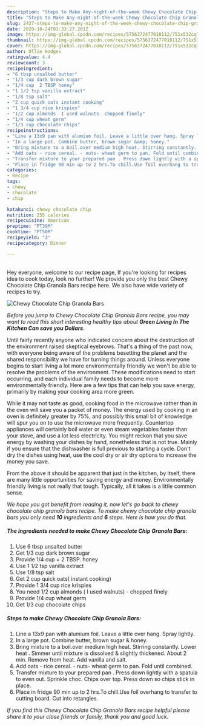 ```yaml
---
description: "Steps to Make Any-night-of-the-week Chewy Chocolate Chip Granola Bars"
title: "Steps to Make Any-night-of-the-week Chewy Chocolate Chip Granola Bars"
slug: 2437-steps-to-make-any-night-of-the-week-chewy-chocolate-chip-granola-bars
date: 2020-10-24T01:33:27.201Z
image: https://img-global.cpcdn.com/recipes/5756372477018112/751x532cq70/chewy-chocolate-chip-granola-bars-recipe-main-photo.jpg
thumbnail: https://img-global.cpcdn.com/recipes/5756372477018112/751x532cq70/chewy-chocolate-chip-granola-bars-recipe-main-photo.jpg
cover: https://img-global.cpcdn.com/recipes/5756372477018112/751x532cq70/chewy-chocolate-chip-granola-bars-recipe-main-photo.jpg
author: Ollie Hodges
ratingvalue: 4.4
reviewcount: 3
recipeingredient:
- "6 tbsp unsalted butter"
- "1/3 cup dark brown sugar"
- "1/4 cup  2 TBSP honey"
- "1 1/2 tsp vanilla extract"
- "1/8 tsp salt"
- "2 cup quick oats instant cooking"
- "1 3/4 cup rice krispies"
- "1/2 cup almonds  I used walnuts  chopped finely"
- "1/4 cup wheat germ"
- "1/3 cup chocolate chips"
recipeinstructions:
- "Line a 13x9 pan with alumium foil. Leave a little over hang. Spray lightly."
- "In a large pot. Combine butter, brown sugar &amp; honey."
- "Bring mixture to a boil.over medium high heat. Stirring constantly. Lower heat . Simmer until mixture is dissolved &amp; slightly thickened. About 2 min. Remove from heat. Add vanilla and salt."
- "Add oats - rice cereal. - nuts- wheat germ to pan. Fold until combined."
- "Transfer mixture to your prepared pan . Press down lightly with a spatula to even out. Sprinkle choc. Chips over top. Press down so chips stick in place."
- "Place in fridge 90 min up to 2 hrs.To chill.Use foil overhang to transfer to cutting board. Cut into retangles."
categories:
- Recipe
tags:
- chewy
- chocolate
- chip

katakunci: chewy chocolate chip 
nutrition: 255 calories
recipecuisine: American
preptime: "PT39M"
cooktime: "PT50M"
recipeyield: "3"
recipecategory: Dinner

---
```

<br>
Hey everyone, welcome to our recipe page, If you're looking for recipes idea to cook today, look no further! We provide you only the best Chewy Chocolate Chip Granola Bars recipe here. We also have wide variety of recipes to try.
<br>


![Chewy Chocolate Chip Granola Bars](https://img-global.cpcdn.com/recipes/5756372477018112/751x532cq70/chewy-chocolate-chip-granola-bars-recipe-main-photo.jpg)

<i>Before you jump to Chewy Chocolate Chip Granola Bars recipe, you may want to read this short interesting healthy tips about 
<strong>Green Living In The Kitchen Can save you Dollars</strong>.</i>
</br>

Until fairly recently anyone who indicated concern about the destruction of the environment raised skeptical eyebrows. That's a thing of the past now, with everyone being aware of the problems besetting the planet and the shared responsibility we have for turning things around. Unless everyone begins to start living a lot more environmentally friendly we won't be able to resolve the problems of the environment. These modifications need to start occurring, and each individual family needs to become more environmentally friendly. Here are a few tips that can help you save energy, primarily by making your cooking area more green.

While it may not taste as good, cooking food in the microwave rather than in the oven will save you a packet of money. The energy used by cooking in an oven is definitely greater by 75%, and possibly this small bit of knowledge will spur you on to use the microwave more frequently. Countertop appliances will certainly boil water or even steam vegetables faster than your stove, and use a lot less electricity. You might reckon that you save energy by washing your dishes by hand, nonetheless that is not true. Mainly if you ensure that the dishwasher is full previous to starting a cycle. Don't dry the dishes using heat, use the cool dry or air dry options to increase the money you save.

From the above it should be apparent that just in the kitchen, by itself, there are many little opportunities for saving energy and money. Environmentally friendly living is not really that tough. Typically, all it takes is a little common sense.


<i>We hope you got benefit from reading it, now let's go back to chewy chocolate chip granola bars recipe. To make chewy chocolate chip granola bars you only need <strong>10</strong> ingredients and <strong>6</strong> steps. Here is how you do that.
</i>

##### The ingredients needed to make Chewy Chocolate Chip Granola Bars:

1. Use 6 tbsp unsalted butter
1. Get 1/3 cup dark brown sugar
1. Provide 1/4 cup + 2 TBSP. honey
1. Use 1 1/2 tsp vanilla extract
1. Use 1/8 tsp salt
1. Get 2 cup quick oats( instant cooking)
1. Provide 1 3/4 cup rice krispies
1. You need 1/2 cup almonds ( I used walnuts) - chopped finely
1. Provide 1/4 cup wheat germ
1. Get 1/3 cup chocolate chips


##### Steps to make Chewy Chocolate Chip Granola Bars:

1. Line a 13x9 pan with alumium foil. Leave a little over hang. Spray lightly.
1. In a large pot. Combine butter, brown sugar &amp; honey.
1. Bring mixture to a boil.over medium high heat. Stirring constantly. Lower heat . Simmer until mixture is dissolved &amp; slightly thickened. About 2 min. Remove from heat. Add vanilla and salt.
1. Add oats - rice cereal. - nuts- wheat germ to pan. Fold until combined.
1. Transfer mixture to your prepared pan . Press down lightly with a spatula to even out. Sprinkle choc. Chips over top. Press down so chips stick in place.
1. Place in fridge 90 min up to 2 hrs.To chill.Use foil overhang to transfer to cutting board. Cut into retangles.


<i>If you find this Chewy Chocolate Chip Granola Bars recipe helpful please share it to your close friends or family, thank you and good luck.</i>
